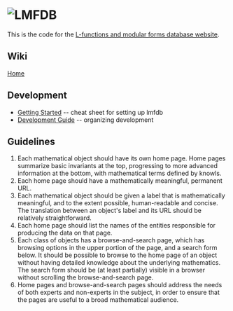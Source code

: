 ![LMFDB][logo]
==============

This is the code for the 
[L-functions and modular forms database website](http://www.lmfdb.org/).

Wiki
----

[Home](https://github.com/LMFDB/lmfdb/wiki)

Development
-----------

* [Getting Started](https://github.com/LMFDB/lmfdb/blob/master/GettingStarted.md) -- cheat sheet for setting up lmfdb
* [Development Guide](https://github.com/LMFDB/lmfdb/blob/master/Development.md) -- organizing development

Guidelines
----------

1. Each mathematical object should have its own home page.  Home pages
summarize basic invariants at the top, progressing to more advanced
information at the bottom, with mathematical terms defined by knowls.
2. Each home page should have a mathematically meaningful, permanent URL.
3. Each mathematical object should be given a label that is mathematically
meaningful, and to the extent possible, human-readable and concise.
The translation between an object's label and its URL should be
relatively straightforward.
4. Each home page should list the names of the entities responsible
for producing the data on that page.
5. Each class of objects has a browse-and-search page, which has
browsing options in the upper portion of the page, and a search form
below.  It should be possible to browse to the home page of an
object without having detailed knowledge about the underlying
mathematics.  The search form should be (at least partially) visible
in a browser without scrolling the browse-and-search page.
6. Home pages and browse-and-search pages should address the needs
of both experts and non-experts in the subject, in order to ensure
that the pages are useful to a broad mathematical audience.

[logo]: https://github.com/LMFDB/lmfdb/raw/master/lmfdb/static/images/lmfdb-logo.png "LMFDB"

